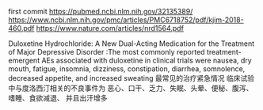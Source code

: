 first commit
https://pubmed.ncbi.nlm.nih.gov/32135389/
https://www.ncbi.nlm.nih.gov/pmc/articles/PMC6718752/pdf/kjim-2018-460.pdf
https://www.nature.com/articles/nrd1564.pdf

Duloxetine Hydrochloride: A New Dual-Acting Medication for the Treatment of Major Depressive Disorder 
:The most commonly reported treatment-emergent
AEs associated with duloxetine in clinical trials were
nausea, dry mouth, fatigue, insomnia, dizziness, constipation, diarrhea, somnolence, decreased appetite,
and increased sweating 
最常见的治疗紧急情况
临床试验中与度洛西汀相关的不良事件为
恶心、口干、乏力、失眠、头晕、便秘、腹泻、嗜睡、食欲减退、
并且出汗增多
